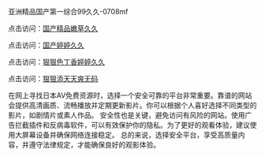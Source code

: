 亚洲精品国产第一综合99久久-0708mf

点击访问：<a href="https://gda-c7m.pages.dev/">国产精品嫩草久久</a>

点击访问：<a href="https://tfda.pages.dev/">国产婷婷久久</a>

点击访问：<a href="https://bsdf-5f5.pages.dev/">狠狠色丁香婷婷久久</a>

点击访问：<a href="https://cfad.pages.dev/">狠狠添天天爽无码</a>

在网上寻找日本AV免费资源时，选择一个安全可靠的平台非常重要。靠谱的网站会提供高清画质、流畅播放并定期更新影片。你可以根据个人喜好选择不同类型的影片，如剧情片或素人作品。
安全性也是关键，避免访问有风险的网站。使用广告拦截插件和反病毒软件，可以有效保护你的隐私。为了更好的观看体验，建议使用大屏幕设备并确保网络连接稳定。
总的来说，选择安全平台，享受高质量内容，并遵守法律规定，才能确保良好的观影体验。

<span style="display:none;">[Canonical link](https://github.com/po20250708/po01 ）</span>


